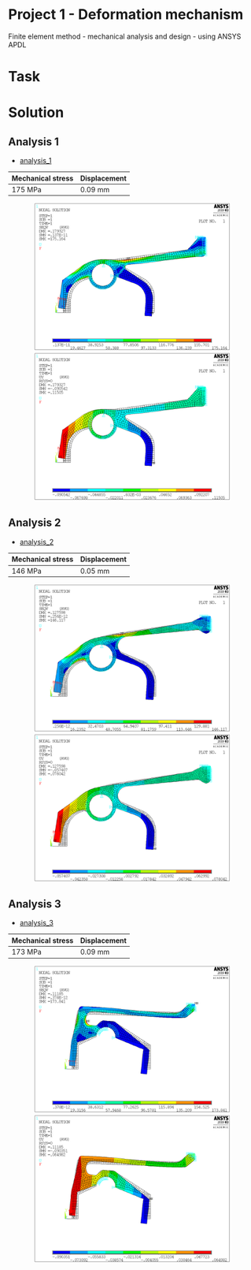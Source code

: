 # Project 1 - Deformation mechanism

Finite element method - mechanical analysis and design - using ANSYS APDL

# Task

# Solution


## Analysis 1
* [analysis_1](https://github.com/Zahorack/fem-ansys/tree/master/project_1/analysis_1)

| Mechanical stress  | Displacement  |
| ------------------ | ------------- |
|      175 MPa       |    0.09 mm    |

<p align="center">
<img src="https://github.com/Zahorack/fem-ansys/blob/master/project_1/analysis_1/anlalysis_1_stress.png" width="400" title="hover text">
<img src="https://github.com/Zahorack/fem-ansys/blob/master/project_1/analysis_1/anlalysis_1_y_displacement.png" width="400" title="hover text">
</p>


## Analysis 2
* [analysis_2](https://github.com/Zahorack/fem-ansys/tree/master/project_1/analysis_2)

| Mechanical stress  | Displacement  |
| ------------------ | ------------- |
|      146 MPa       |    0.05 mm    |

<p align="center">
<img src="https://github.com/Zahorack/fem-ansys/blob/master/project_1/analysis_2/anlalysis_2_stress.png" width="400" title="hover text">
<img src="https://github.com/Zahorack/fem-ansys/blob/master/project_1/analysis_2/anlalysis_2_y_displacement.png" width="400" title="hover text">
</p>


## Analysis 3
* [analysis_3](https://github.com/Zahorack/fem-ansys/tree/master/project_1/analysis_3)

| Mechanical stress  | Displacement  |
| ------------------ | ------------- |
|      173 MPa       |    0.09 mm    |

<p align="center">
<img src="https://github.com/Zahorack/fem-ansys/blob/master/project_1/analysis_3/anlalysis_3_stress.png" width="400" title="hover text">
<img src="https://github.com/Zahorack/fem-ansys/blob/master/project_1/analysis_3/anlalysis_3_y_displacement.png" width="400" title="hover text">
</p>



